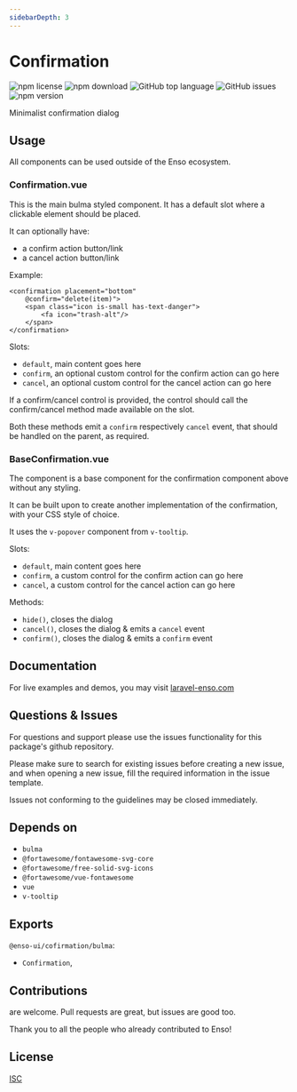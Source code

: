 ```yaml
---
sidebarDepth: 3
---
```


# Confirmation

![npm license](https://img.shields.io/npm/l/@enso-ui/confirmation.svg) 
![npm download](https://img.shields.io/npm/dm/@enso-ui/confirmation.svg) 
![GitHub top language](https://img.shields.io/github/languages/top/enso-ui/confirmation.svg) 
![GitHub issues](https://img.shields.io/github/issues/enso-ui/confirmation.svg) 
![npm version](https://img.shields.io/npm/v/@enso-ui/confirmation.svg) 

Minimalist confirmation dialog

## Usage
All components can be used outside of the Enso ecosystem.

### Confirmation.vue
This is the main bulma styled component. It has a default slot where
a clickable element should be placed.
 
It can optionally have:
- a confirm action button/link
- a cancel action button/link


Example:
```vuejs
<confirmation placement="bottom"
    @confirm="delete(item)">
    <span class="icon is-small has-text-danger">
        <fa icon="trash-alt"/>
    </span>
</confirmation>
```

Slots:
- `default`, main content goes here
- `confirm`, an optional custom control for the confirm action can go here
- `cancel`, an optional custom control for the cancel action can go here

If a confirm/cancel control is provided, the control should call the confirm/cancel method 
made available on the slot.

Both these methods emit a `confirm` respectively `cancel` event, that should be 
handled on the parent, as required.

### BaseConfirmation.vue
The component is a base component for the confirmation component above
without any styling.

It can be built upon to create another implementation of the confirmation, 
with your CSS style of choice.

It uses the `v-popover` component from `v-tooltip`.

Slots:
- `default`, main content goes here
- `confirm`, a custom control for the confirm action can go here
- `cancel`, a custom control for the cancel action can go here

Methods:
- `hide()`, closes the dialog
- `cancel()`, closes the dialog & emits a `cancel` event
- `confirm()`, closes the dialog & emits a `confirm` event

## Documentation

For live examples and demos, you may visit [laravel-enso.com](https://www.laravel-enso.com)

## Questions & Issues

For questions and support please use the issues functionality
for this package's github repository.

Please make sure to search for existing issues before creating a new issue,
and when opening a new issue, fill the required information in the issue template.

Issues not conforming to the guidelines may be closed immediately.

## Depends on

- `bulma`
- `@fortawesome/fontawesome-svg-core`
- `@fortawesome/free-solid-svg-icons`
- `@fortawesome/vue-fontawesome`
- `vue`
- `v-tooltip`

## Exports

`@enso-ui/cofirmation/bulma`:
- `Confirmation`,

## Contributions

are welcome. Pull requests are great, but issues are good too.

Thank you to all the people who already contributed to Enso!

## License

[ISC](https://opensource.org/licenses/ISC)
